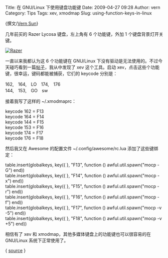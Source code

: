 Title: 在 GNU/Linux 下使用键盘功能键
Date: 2009-04-27 09:28
Author: vern
Category: Tips
Tags: xev, xmodmap
Slug: using-function-keys-in-linux

{撰文/[Vern Sun](http://s5unty.blogspot.com/)}

几年前买的 Razer Lycosa 键盘，左上角有 6 个功能键，外加 1
个键盘背景灯开关键。

[![Razer](http://i.linuxtoy.org/images/2009/04/razer-thumb.jpg)](http://i.linuxtoy.org/images/2009/04/razer.jpg)

一直以来我都认为这 6 个功能键在 GNU/Linux
下没有驱动是无法使用的。不过今天碰巧看到一篇[帖子](http://stebalien.com/2008/09/linux-razer-lycosa-wtf.html)，我从中发现了
xev 这个工具。启动 xev，点击这些个功能键，很幸运，键码都能被捕获，它们的
keycode 分别是：

162,　164,　LO　174,　176  
144,　153,　GO　sw

接着我写了这样的 ~/.xmodmaprc：

keycode 162 = F13  
keycode 164 = F14  
keycode 144 = F15  
keycode 153 = F16  
keycode 174 = F17  
keycode 176 = F18

然后我又在 Awesome 的配置文件 ~/.config/awesome/rc.lua
添加了这些键绑定：

table.insert(globalkeys, key({ }, "F13", function ()
awful.util.spawn("mocp -G") end))  
table.insert(globalkeys, key({ }, "F14", function ()
awful.util.spawn("mocp -x") end))  
table.insert(globalkeys, key({ }, "F15", function ()
awful.util.spawn("mocp -r") end))  
table.insert(globalkeys, key({ }, "F16", function ()
awful.util.spawn("mocp -f") end))  
table.insert(globalkeys, key({ }, "F17", function ()
awful.util.spawn("mocp -v -5") end))  
table.insert(globalkeys, key({ }, "F18", function ()
awful.util.spawn("mocp -v +5") end))

相信有了 xev 和 xmodmap，其他多媒体键盘上的功能键也可以很容易的在
GNU/Linux 系统下正常使用了。

{ [source](http://s5unty.blogspot.com/2009/04/razer-lycosa.html) }
